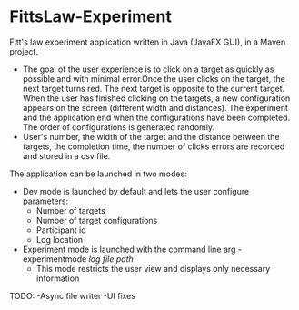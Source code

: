 # FittsLaw-Experiment
Fitt's law experiment application written in Java (JavaFX GUI), in a Maven project. 
- The goal of the user experience is to click on a target as quickly as possible and with minimal error.Once the user clicks on the target, the
next target turns red. The next target is opposite to the current target. When the user has finished clicking on the targets, a new configuration appears on the
screen (different width and distances). The experiment and the application end when the
configurations have been completed. The order of configurations is generated randomly.
-  User's number, the width of the target and the distance between the
targets, the completion time, the number of clicks errors are recorded and stored in a csv file. 

The application can be launched in two modes:
- Dev mode is launched by default and lets the user configure parameters:
	- Number of targets
	- Number of target configurations
	- Participant id
	- Log location 
- Experiment mode is launched with the command line arg -experimentmode *log file path*  
	- This mode restricts the user view and displays only necessary information
	
TODO:
-Async file writer
-UI fixes
